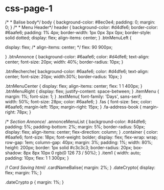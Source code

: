 # css-page-1
/* * Balise body*/
body {
  background-color: #8ec0e4;
  padding: 0;
  margin: 0;
}
/* * Menu Header*/
header {
  background-color: #d4dfe6;
  border-color: #6aafe6;
  padding: 1% 4px;
  border-width: 1px 0px 3px 0px;
  border-style: solid dotted;
  display: flex;
  align-items: center;
}
.btnMenuLeft {
  
  display: flex;
  /* align-items: center; */
  flex: 90 900px;

}
.btnAnnonce {
  background-color: #6aafe6;
  color: #d4dfe6;
  text-align: center;
  font-size: 20px;
  width: 40%;
  border-radius: 10px;
}

.btnRecherche{
  background-color: #6aafe6;
  color: #d4dfe6;
  text-align: center;
  font-size: 20px;
  width:30%;
  border-radius: 10px;
}

.btnMenuCenter {
  display: flex;
  align-items: center;
  flex: 1 1 400px;
}
.btnMenuRight {
  display: flex;
  justify-content: space-between;
}
.itemMenu {
  margin: 1%;
  font-size: 1;
}
.textMenu{
  font-family: 'Days', sans-serif;                                        
  width: 50%;
  font-size: 28px;
  color: #6aafe6;
}
.fas {
  font-size: 5ex;
  color: #6aafe6;
  margin-left: 15px;
  margin-right: 15px;
}
.fa-address-book {
  margin-right: 78px;
}

/* *Section Annonce*/
.annonceMenuList {
  background-color: #d4dfe6;
  padding: 5%;
  padding-bottom: 2%;
  margin: 5%;
  border-radius: 50px;
  display: flex;
  align-items: center;
  flex-direction: column;
}
.container {
  color: #6aafe6;
  font-size: 18px;
  font-weight: bolder;
  display: flex;
  flex-wrap: wrap;
  row-gap: 1em;
  column-gap: 40px;
  margin: 3%;
  padding: 1%;
  width: 80%;
  height: 200px;
  border: 1px solid #c3c3c3;
  border-radius: 20px;
  box-shadow: 8px 8px 10px 0 rgb(0 126 73 / 50%);
}
.item1 {
  width: auto;
  padding: 10px;
  flex: 1 1 300px;
}


/*! Card Saving html*/
.cardNameBalise{
  margin: 2%;
}
.dateCrypto{
  display: flex;
      margin: 1%;
}

.dateCrypto p {
  margin: 1%;
}
